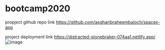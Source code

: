 # bootcamp2020

propject github repo link
https://github.com/asgharibraheembaloch/spacex-app

project deployment link
https://distracted-stonebraker-074aa1.netlify.app/
![image](https://user-images.githubusercontent.com/46741864/158587110-5835ef7a-c81a-4ff6-b188-655ae5934800.png)
